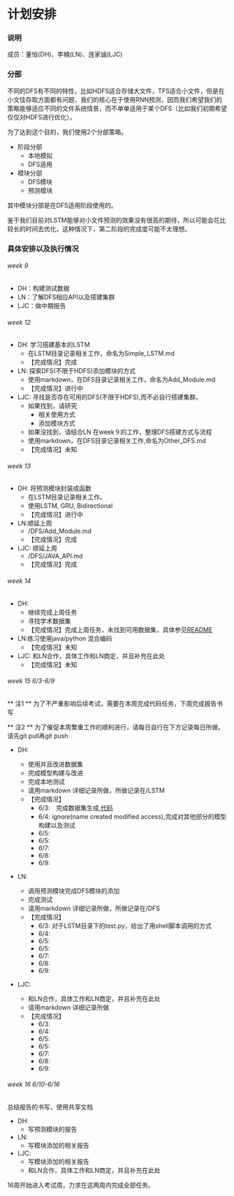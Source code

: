 # 计划安排
### 说明
成员：董恒(DH)、李楠(LN)、连家诚(LJC)

### 分部
不同的DFS有不同的特性，比如HDFS适合存储大文件，TFS适合小文件，但是在小文佳存取方面都有问题，我们的核心在于使用RNN预测，因而我们希望我们的策略能够适应不同的文件系统情景，而不单单适用于某个DFS（比如我们初期希望仅仅对HDFS进行优化）。

为了达到这个目的，我们使用2个分部策略。
- 阶段分部
  - 本地模拟
  - DFS适用
- 模块分部
  - DFS模块
  - 预测模块

其中模块分部是在DFS适用阶段使用的。

鉴于我们目前对LSTM能够对小文件预测的效果没有很高的期待，所以可能会花比较长的时间去优化，这种情况下，第二阶段的完成度可能不太理想。

### 具体安排以及执行情况
###### week 9
- DH：构建测试数据
- LN：了解DFS相应API以及搭建集群
- LJC：做中期报告

###### week 12
- DH: 学习搭建基本的LSTM
  - 在LSTM目录记录相关工作，命名为Simple_LSTM.md
  - 【完成情况】完成
- LN: 探索DFS(不限于HDFS)添加模块的方式
  - 使用markdown，在DFS目录记录相关工作，命名为Add_Module.md
  - 【完成情况】进行中
- LJC: 寻找是否存在可用的DFS(不限于HDFS),而不必自行搭建集群。　
  - 如果找到，请研究
    - 相关使用方式
    - 添加模块方式
  - 如果没找到，请结合LN 在week９的工作，整理DFS搭建方式与流程
  - 使用markdown，在DFS目录记录相关工作,命名为Other_DFS.md
  - 【完成情况】未知

###### week 13
- DH: 将预测模块封装成函数
  - 在LSTM目录记录相关工作。
  - 使用LSTM, GRU, Bidirectional
  - 【完成情况】进行中
- LN:顺延上周
  - /DFS/Add_Module.md
  - 【完成情况】完成
- LJC: 顺延上周
  - /DFS/JAVA_API.md
  - 【完成情况】完成

###### week 14
- DH:　
  - 继续完成上周任务
  - 寻找学术数据集
  - 【完成情况】完成上周任务，未找到可用数据集，具体参见[README](./LSTM/README.md)
- LN:练习使用java/python 混合编码
  - 【完成情况】未知
- LJC: 和LN合作，具体工作和LN商定，并且补充在此处
  - 【完成情况】未知

###### week 15 6/3-6/9
** 注1 ** 为了不严重影响后续考试，需要在本周完成代码任务，下周完成报告书写

** 注2 ** 为了催促本周繁重工作的顺利进行，请每日自行在下方记录每日所做。请先git pull再git push
- DH:
  - 使用并且改进数据集
  - 完成模型构建与改进
  - 完成本地测试
  - 请用markdown 详细记录所做，所做记录在/LSTM
  - 【完成情况】
    - 6/3:　完成数据集生成,[代码](./LSTM/generate_data.py)
    - 6/4: ignore(name created modified access),完成对其他部分的模型构建以及测试
    - 6/5:
    - 6/5:
    - 6/7:
    - 6/8:
    - 6/9:
- LN:
  - 调用预测模块完成DFS模块的添加
  - 完成测试
  - 请用markdown 详细记录所做，所做记录在/DFS
  - 【完成情况】
    - 6/3:  对于LSTM目录下的test.py，给出了用shell脚本调用的方式
    - 6/4:
    - 6/5:
    - 6/5:
    - 6/7:
    - 6/8:
    - 6/9:

- LJC:
  - 和LN合作，具体工作和LN商定，并且补充在此处
  - 请用markdown 详细记录所做
  - 【完成情况】
    - 6/3:
    - 6/4:
    - 6/5:
    - 6/5:
    - 6/7:
    - 6/8:
    - 6/9:

###### week 16 6/10-6/16
总结报告的书写，使用共享文档
- DH:
  - 写预测模块的报告
- LN:
  - 写模块添加的相关报告
- LJC:
  - 写模块添加的相关报告
  - 和LN合作，具体工作和LN商定，并且补充在此处

16周开始进入考试周，力求在这两周内完成全部任务。
